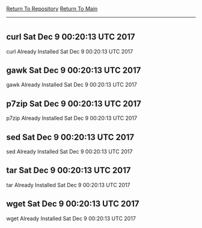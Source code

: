 [Return To Repository](https://github.com/deathbybandaid/piholeparser/)
[Return To Main](https://github.com/deathbybandaid/piholeparser/blob/master/RecentRunLogs/Mainlog.md)
____________________________________
# 
## curl Sat Dec 9 00:20:13 UTC 2017
curl Already Installed Sat Dec 9 00:20:13 UTC 2017
## gawk Sat Dec 9 00:20:13 UTC 2017
gawk Already Installed Sat Dec 9 00:20:13 UTC 2017
## p7zip Sat Dec 9 00:20:13 UTC 2017
p7zip Already Installed Sat Dec 9 00:20:13 UTC 2017
## sed Sat Dec 9 00:20:13 UTC 2017
sed Already Installed Sat Dec 9 00:20:13 UTC 2017
## tar Sat Dec 9 00:20:13 UTC 2017
tar Already Installed Sat Dec 9 00:20:13 UTC 2017
## wget Sat Dec 9 00:20:13 UTC 2017
wget Already Installed Sat Dec 9 00:20:13 UTC 2017
